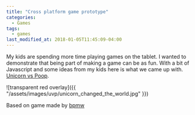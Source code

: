 ```yaml
---
title: "Cross platform game prototype"
categories:
  - Games
tags:
  - games
last_modified_at: 2018-01-05T11:45:09-04:00
---
```


My kids are spending more time playing games on the tablet.
I wanted to demonstrate that being part of making a game can be as fun.  With a bit of Javascript and some ideas from my kids here is what we came up with. [Unicorn vs Poop](/uvp/).

![transparent red overlay]({{ "/assets/images/uvp/unicorn_changed_the_world.jpg"  }})

Based on game made by [bpmw](https://codepen.io/_bm/pen/QgVPqo)
